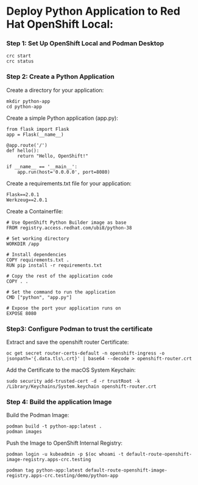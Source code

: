 
# Deploy Python Application to Red Hat OpenShift Local:

### Step 1: Set Up OpenShift Local and Podman Desktop
    crc start
    crc status

### Step 2: Create a Python Application
Create a directory for your application: 

    mkdir python-app
    cd python-app

Create a simple Python application (app.py):

    from flask import Flask
    app = Flask(__name__)

    @app.route('/')
    def hello():
        return "Hello, OpenShift!"

    if __name__ == '__main__':
        app.run(host='0.0.0.0', port=8080)

Create a requirements.txt file for your application:

    Flask==2.0.1
    Werkzeug==2.0.1

Create a Containerfile:

    # Use OpenShift Python Builder image as base
    FROM registry.access.redhat.com/ubi8/python-38

    # Set working directory
    WORKDIR /app

    # Install dependencies
    COPY requirements.txt .
    RUN pip install -r requirements.txt

    # Copy the rest of the application code
    COPY . .

    # Set the command to run the application
    CMD ["python", "app.py"]

    # Expose the port your application runs on
    EXPOSE 8080

### Step3: Configure Podman to trust the certificate

Extract and save the openshift router Certificate:

    oc get secret router-certs-default -n openshift-ingress -o jsonpath='{.data.tls\.crt}' | base64 --decode > openshift-router.crt

Add the Certificate to the macOS System Keychain:

    sudo security add-trusted-cert -d -r trustRoot -k /Library/Keychains/System.keychain openshift-router.crt

### Step 4: Build the application Image

Build the Podman Image:

    podman build -t python-app:latest .
    podman images

Push the Image to OpenShift Internal Registry:

    podman login -u kubeadmin -p $(oc whoami -t default-route-openshift-image-registry.apps-crc.testing 

    podman tag python-app:latest default-route-openshift-image-registry.apps-crc.testing/demo/python-app
 



